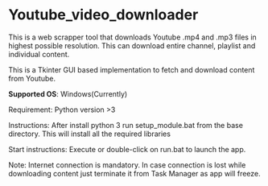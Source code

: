 # Youtube_video_downloader
This is a web scrapper tool that downloads Youtube .mp4 and .mp3 files in highest possible resolution. This can download entire channel, playlist and individual content.

This is a Tkinter GUI based implementation to fetch and download content from Youtube.

<b>Supported OS</b>:
Windows(Currently)

Requirement:
Python version >3

Instructions:
After install python 3 run setup_module.bat from the base directory.
This will install all the required libraries

Start instructions:
Execute or double-click on run.bat to launch the app.

Note:
Internet connection is mandatory.
In case connection is lost while downloading content just terminate it from Task Manager as app will freeze.
